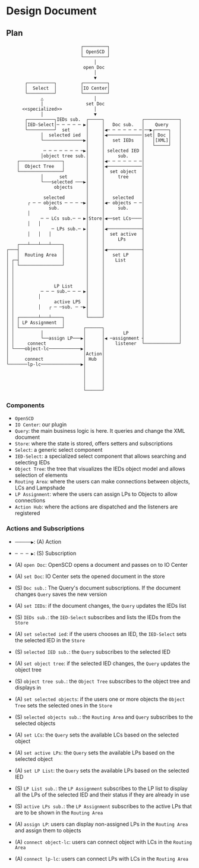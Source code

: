 # Design Document



## Plan

```text
                            ┌─────────┐
                            │ OpenSCD │
                            └─────────┘
                                 │
                             open Doc
                                 │
                                 ▼
       ┌──────────┐         ┌─────────┐
       │  Select  │         │IO Center│
       └──────────┘         └─────────┘
             △                   │
             │                set Doc
      <<specialized>>            │
             │                   ▼
       ┌──────────┐IEDs sub.  ┌─────┐              ┌─────────────┐
       │IED-Select│─ ─ ─ ─ ─ ▶│     │   Doc sub.   │    Query    │
       └──────────┘  set      │     │◀─ ─ ─ ─ ─ ─ ─│──▶┌─────┐   │
             │  selected ied  │     │◀─────────────│set│ Doc │   │
             └───────────────▶│     │   set IEDs   │   │[XML]│   │
                              │     │              │   └─────┘   │
              ─ ─ ─ ─ ─ ─ ─ ─▶│     │ selected IED │             │
             │object tree sub.│     │     sub.     │             │
    ┌────────────────┐        │     │◀─ ─ ─ ─ ─ ─ ─│             │
    │  Object Tree   │        │     │◀─────────────│             │
    └────────────────┘        │     │  set object  │             │
             │      set       │     │     tree     │             │
             └───selected ───▶│     │              │             │
                  objects     │     │              │             │
                              │     │              │             │
              selected        │     │   selected   │             │
        ┌ ─ ─ objects ─ ─ ─ ─▶│     │◀─ objects ─ ─│             │
                sub.          │     │     sub.     │             │
        │                     │     │              │             │
             ─ ─ LCs sub.─ ─ ▶│Store│◀──set LCs────│             │
        │   │                 │     │              │             │
                 ─ LPs sub.─ ▶│     │◀─────────────┤             │
        │   │   │             │     │  set active  │             │
                              │     │     LPs      │             │
    ┌───┴───┴───┴────┐        │     │              │             │
┌───┤                │        │     │◀─────────────┤             │
│   │  Routing Area  │        │     │   set LP     │             │
│ ┌─┤                │        │     │    List      │             │
│ │ └────────────────┘        │     │              │             │
│ │                           │     │              │             │
│ │                           │     │              │             │
│ │                           │     │              │             │
│ │               LP List     │     │              │             │
│ │          ─ ─ ─ sub.─ ─ ─ ▶│     │              │             │
│ │         │                 │     │              │             │
│ │               active LPS  │     │              │             │
│ │         │   ┌ ─ ─sub. ─ ─▶│     │              │             │
│ │                           │     │              │             │
│ │ ┌───────┴───┴────┐        └─────┘              │             │
│ │ │ LP Assignment  │                             │             │
│ │ └────────────────┘       ┌──────┐              │             │
│ │          │               │      │       LP     │             │
│ │          └──assign LP───▶│      │◀ ─assignment ┤             │
│ │     connect              │      │    listener  └─────────────┘
│ └────object-lc────────────▶│      │
│                            │Action│
│      connect               │ Hub  │
└───────lp-lc───────────────▶│      │
                             │      │
                             │      │
                             │      │
                             │      │
                             └──────┘
```

### Components

- `OpenSCD`
- `IO Center`: our plugin
- `Query`: the main business logic is here. It queries and change the XML document
- `Store`: where the state is stored, offers setters and subscriptions
- `Select`: a generic select component
- `IED-Select`: a specialized select component that allows searching and selecting IEDs
- `Object Tree`: the tree that visualizes the IEDs object model and allows selection of elements
- `Routing Area`: where the users can make connections between objects, LCs and Lampshade
- `LP Assignment`: where the users can assign LPs to Objects to allow connections
- `Action Hub`: where the actions are dispatched and the listeners are registered


### Actions and Subscriptions

- `──────▶`: (A) Action
- `─ ─ ─ ▶`: (S) Subscription

- (A) `open Doc`: OpenSCD opens a document and passes on to IO Center
- (A) `set Doc`: IO Center sets the opened document in the store
- (S) `Doc sub.`: The Query's document subscriptions. If the document changes `Query` saves the new version
- (A) `set IEDs`: if the document changes, the `Query` updates the IEDs list
- (S) `IEDs sub.`: the `IED-Select` subscribes and lists the IEDs from the `Store`
- (A) `set selected ied`: if the users chooses an IED, the `IED-Select` sets the selected IED in the `Store`
- (S) `selected IED sub.`: the `Query` subscribes to the selected IED
- (A) `set object tree`: if the selected IED changes, the `Query` updates the object tree
- (S) `object tree sub.`: the `Object Tree` subscribes to the object tree and displays in
- (A) `set selected objects`: if the users one or more objects the `Object Tree` sets the selected ones in the `Store`
- (S) `selected objects sub.`: the `Routing Area` and `Query` subscribes to the selected objects
- (A) `set LCs`: the `Query` sets the available LCs based on the selected object
- (A) `set active LPs`: the `Query` sets the available LPs based on the selected object
- (A) `set LP List`: the `Query` sets the available LPs based on the selected IED
- (S) `LP List sub.`: the `LP Assignment` subscribes to the LP list to display
	  all the LPs of the selected IED and their status if they are already in use
- (S) `active LPs sub.`: the `LP Assignment` subscribes to the active LPs
      that are to be shown in the `Routing Area`
- (A) `assign LP`: users can display non-assigned LPs in the `Routing Area`
  	  and assign them to objects
- (A) `connect object-lc`: users can connect object with LCs in the `Routing Area`
- (A) `connect lp-lc`: users can connect LPs with LCs in the `Routing Area`